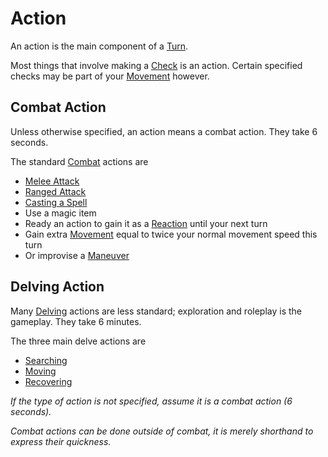 # Action

An action is the main component of a [Turn](Turn.md). 

Most things that involve making a [Check](Check.md) is an action. 
	Certain specified checks may be part of your [Movement](Movement.md) however.

## Combat Action
Unless otherwise specified, an action means a combat action. They take 6 seconds.

The standard [Combat](Combat.md) actions are
- [Melee Attack](Melee%20Attack.md)
- [Ranged Attack](Ranged%20Attack.md)
- [Casting a Spell](../Magic/Spellcasting.md)
- Use a magic item
- Ready an action to gain it as a [Reaction](Reaction.md) until your next turn
- Gain extra [Movement](Movement.md) equal to twice your normal movement speed this turn
- Or improvise a [Maneuver](Maneuver.md) 

## Delving Action
Many [Delving](Delving.md) actions are less standard; exploration and roleplay is the gameplay. They take 6 minutes.

The three main delve actions are
- [Searching](Delving#Searching)
- [Moving](Delving#Delve%20Movement)
- [Recovering](Delving#Recover)


*If the type of action is not specified, assume it is a combat action (6 seconds).* 

*Combat actions can be done outside of combat, it is merely shorthand to express their quickness.* 